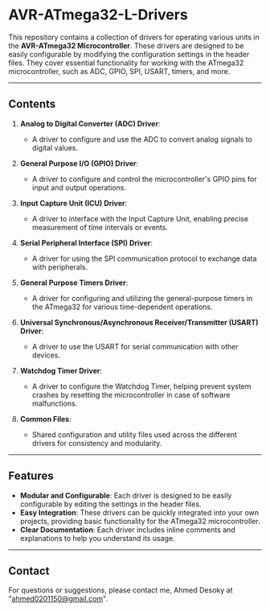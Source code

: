 # AVR-ATmega32-L-Drivers

This repository contains a collection of drivers for operating various units in the **AVR-ATmega32 Microcontroller**. These drivers are designed to be easily configurable by modifying the configuration settings in the header files. They cover essential functionality for working with the ATmega32 microcontroller, such as ADC, GPIO, SPI, USART, timers, and more.

---

## Contents

1. **Analog to Digital Converter (ADC) Driver**: 
   - A driver to configure and use the ADC to convert analog signals to digital values.

2. **General Purpose I/O (GPIO) Driver**: 
   - A driver to configure and control the microcontroller's GPIO pins for input and output operations.

3. **Input Capture Unit (ICU) Driver**: 
   - A driver to interface with the Input Capture Unit, enabling precise measurement of time intervals or events.

4. **Serial Peripheral Interface (SPI) Driver**: 
   - A driver for using the SPI communication protocol to exchange data with peripherals.

5. **General Purpose Timers Driver**: 
   - A driver for configuring and utilizing the general-purpose timers in the ATmega32 for various time-dependent operations.

6. **Universal Synchronous/Asynchronous Receiver/Transmitter (USART) Driver**: 
   - A driver to use the USART for serial communication with other devices.

7. **Watchdog Timer Driver**: 
   - A driver to configure the Watchdog Timer, helping prevent system crashes by resetting the microcontroller in case of software malfunctions.

8. **Common Files**: 
   - Shared configuration and utility files used across the different drivers for consistency and modularity.

---

## Features

- **Modular and Configurable**: Each driver is designed to be easily configurable by editing the settings in the header files.
- **Easy Integration**: These drivers can be quickly integrated into your own projects, providing basic functionality for the ATmega32 microcontroller.
- **Clear Documentation**: Each driver includes inline comments and explanations to help you understand its usage.

---

## Contact 

For questions or suggestions, please contact me, Ahmed Desoky at "ahmed0201150@gmail.com".

